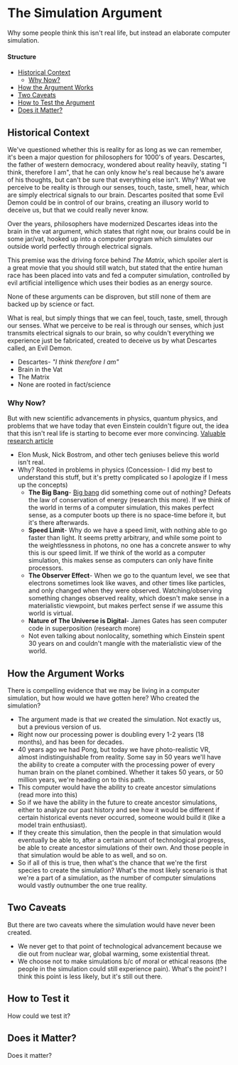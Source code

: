 # The Simulation Argument
Why some people think this isn't real life, but instead an elaborate computer simulation.

#### Structure
* [Historical Context](#historical-context)
  * [Why Now?](#why-now?)
* [How the Argument Works](#how-the-argument-works)
* [Two Caveats](#two-caveats)
* [How to Test the Argument](#how-to-test-the-argument)
* [Does it Matter?](#does-it-matter)

## Historical Context
We've questioned whether this is reality for as long as we can remember, it's been a major question for philosophers for 1000's of years. Descartes, the father of western democracy, wondered about reality heavily, stating "I think, therefore I am", that he can only know he's real because he's aware of his thoughts, but can't be sure that everything else isn't. Why? What we perceive to be reality is through our senses, touch, taste, smell, hear, which are simply electrical signals to our brain. Descartes posited that some Evil Demon could be in control of our brains, creating an illusory world to deceive us, but that we could really never know.

Over the years, philosophers have modernized Descartes ideas into the brain in the vat argument, which states that right now, our brains could be in some jar/vat, hooked up into a computer program which simulates our outside world perfectly through electrical signals.

This premise was the driving force behind *The Matrix*, which spoiler alert is a great movie that you should still watch, but stated that the entire human race has been placed into vats and fed a computer simulation, controlled by evil artificial intelligence which uses their bodies as an energy source.

None of these arguments can be disproven, but still none of them are backed up by science or fact.

What is real, but simply things that we can feel, touch, taste, smell, through our senses. What we perceive to be real is through our senses, which just transmits electrical signals to our brain, so why couldn't everything we experience just be fabricated, created to deceive us by what Descartes called, an Evil Demon.
* Descartes- *"I think therefore I am"*
* Brain in the Vat
* The Matrix
* None are rooted in fact/science

### Why Now?
But with new scientific advancements in physics, quantum physics, and problems that we have today that even Einstein couldn't figure out, the idea that this isn't real life is starting to become ever more convincing.
[Valuable research article](http://www.newyorker.com/books/joshua-rothman/what-are-the-odds-we-are-living-in-a-computer-simulation)

* Elon Musk, Nick Bostrom, and other tech geniuses believe this world isn't real.
* Why? Rooted in problems in physics (Concession- I did my best to understand this stuff, but it's pretty complicated so I apologize if I mess up the concepts)
  * **The Big Bang**- [Big bang](https://www.youtube.com/watch?v=wNDGgL73ihYhow) did something come out of nothing? Defeats the law of conservation of energy (research this more). If we think of the world in terms of a computer simulation, this makes perfect sense, as a computer boots up there is no space-time before it, but it's there afterwards.  
  * **Speed Limit**- Why do we have a speed limit, with nothing able to go faster than light. It seems pretty arbitrary, and while some point to the weightlessness in photons, no one has a concrete answer to why this is our speed limit. If we think of the world as a computer simulation, this makes sense as computers can only have finite processors.
  * **The Observer Effect**- When we go to the quantum level, we see that electrons sometimes look like waves, and other times like particles, and only changed when they were observed. Watching/observing something changes observed reality, which doesn't make sense in a materialistic viewpoint, but makes perfect sense if we assume this world is virtual.
  * **Nature of The Universe is Digital**- James Gates has seen computer code in superposition (research more)
  * Not even talking about nonlocality, something which Einstein spent 30 years on and couldn't mangle with the materialistic view of the world.

## How the Argument Works
There is compelling evidence that we may be living in a computer simulation, but how would we have gotten here? Who created the simulation?
* The argument made is that *we* created the simulation. Not exactly us, but a previous version of us.
* Right now our processing power is doubling every 1-2 years (18 months), and has been for decades.
* 40 years ago we had Pong, but today we have photo-realistic VR, almost indistinguishable from reality. Some say in 50 years we'll have the ability to create a computer with the processing power of every human brain on the planet combined. Whether it takes 50 years, or 50 million years, we're heading on to this path.
* This computer would have the ability to create ancestor simulations (read more into this)
* So if we have the ability in the future to create ancestor simulations, either to analyze our past history and see how it would be different if certain historical events never occurred, someone would build it (like a model train enthusiast).
* If they create this simulation, then the people in that simulation would eventually be able to, after a certain amount of technological progress, be able to create ancestor simulations of their own. And those people in that simulation would be able to as well, and so on.
* So if all of this is true, then what's the chance that we're the first species to create the simulation? What's the most likely scenario is that we're a part of a simulation, as the number of computer simulations would vastly outnumber the one true reality.

## Two Caveats
But there are two caveats where the simulation would have never been created.
* We never get to that point of technological advancement because we die out from nuclear war, global warming, some existential threat.
* We choose not to make simulations b/c of moral or ethical reasons (the people in the simulation could still experience pain). What's the point? I think this point is less likely, but it's still out there.

## How to Test it
How could we test it?

## Does it Matter?
Does it matter?
